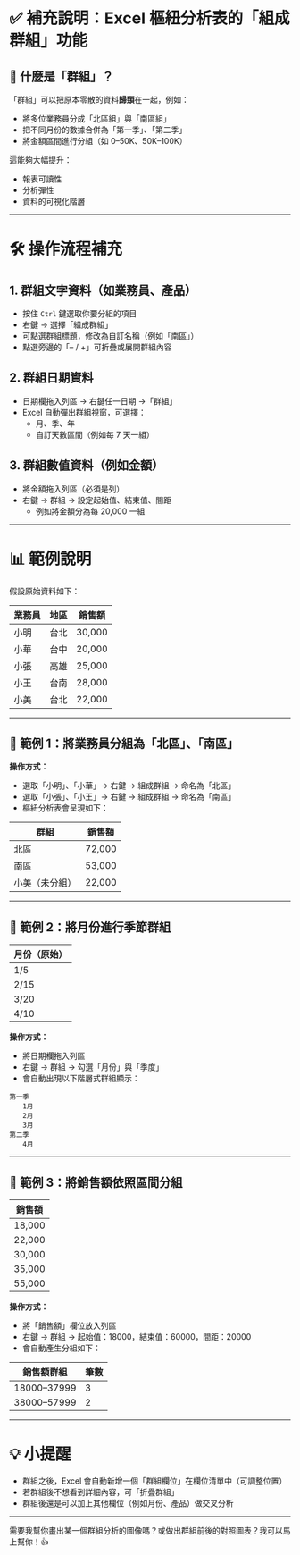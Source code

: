 # ✅ 補充說明：Excel 樞紐分析表的「組成群組」功能

## 🔹 什麼是「群組」？

「群組」可以把原本零散的資料**歸類**在一起，例如：

- 將多位業務員分成「北區組」與「南區組」
- 把不同月份的數據合併為「第一季」、「第二季」
- 將金額區間進行分組（如 0–50K、50K–100K）

這能夠大幅提升：
- 報表可讀性
- 分析彈性
- 資料的可視化階層

---

# 🛠️ 操作流程補充

## 1. **群組文字資料（如業務員、產品）**
- 按住 `Ctrl` 鍵選取你要分組的項目
- 右鍵 → 選擇「組成群組」
- 可點選群組標題，修改為自訂名稱（例如「南區」）
- 點選旁邊的「– / +」可折疊或展開群組內容

## 2. **群組日期資料**
- 日期欄拖入列區 → 右鍵任一日期 →「群組」
- Excel 自動彈出群組視窗，可選擇：
  - 月、季、年
  - 自訂天數區間（例如每 7 天一組）

## 3. **群組數值資料（例如金額）**
- 將金額拖入列區（必須是列）
- 右鍵 → 群組 → 設定起始值、結束值、間距
  - 例如將金額分為每 20,000 一組

---

# 📊 範例說明

假設原始資料如下：

| 業務員 | 地區 | 銷售額 |
|--------|------|--------|
| 小明   | 台北 | 30,000 |
| 小華   | 台中 | 20,000 |
| 小張   | 高雄 | 25,000 |
| 小王   | 台南 | 28,000 |
| 小美   | 台北 | 22,000 |

---

## 🎯 範例 1：將業務員分組為「北區」、「南區」

**操作方式：**
- 選取「小明」、「小華」→ 右鍵 → 組成群組 → 命名為「北區」
- 選取「小張」、「小王」→ 右鍵 → 組成群組 → 命名為「南區」
- 樞紐分析表會呈現如下：

| 群組 | 銷售額 |
|------|--------|
| 北區 | 72,000 |
| 南區 | 53,000 |
| 小美（未分組） | 22,000 |

---

## 🎯 範例 2：將月份進行季節群組

| 月份（原始） |
|-------------|
| 1/5 |
| 2/15 |
| 3/20 |
| 4/10 |

**操作方式：**
- 將日期欄拖入列區
- 右鍵 → 群組 → 勾選「月份」與「季度」
- 會自動出現以下階層式群組顯示：

```
第一季
　　1月
　　2月
　　3月
第二季
　　4月
```

---

## 🎯 範例 3：將銷售額依照區間分組

| 銷售額 |
|--------|
| 18,000 |
| 22,000 |
| 30,000 |
| 35,000 |
| 55,000 |

**操作方式：**
- 將「銷售額」欄位放入列區
- 右鍵 → 群組 → 起始值：18000，結束值：60000，間距：20000
- 會自動產生分組如下：

| 銷售額群組 | 筆數 |
|------------|------|
| 18000–37999 | 3 |
| 38000–57999 | 2 |

---

# 💡 小提醒

- 群組之後，Excel 會自動新增一個「群組欄位」在欄位清單中（可調整位置）
- 若群組後不想看到詳細內容，可「折疊群組」
- 群組後還是可以加上其他欄位（例如月份、產品）做交叉分析

---

需要我幫你畫出某一個群組分析的圖像嗎？或做出群組前後的對照圖表？我可以馬上幫你！👍